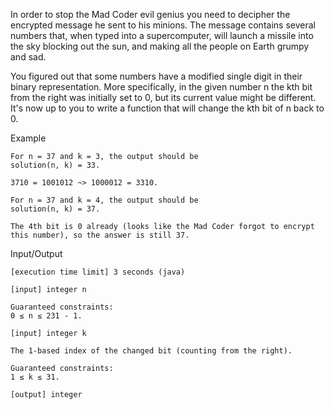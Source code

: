 In order to stop the Mad Coder evil genius you need to decipher the encrypted message he sent to his minions. The message contains several numbers that, when typed into a supercomputer, will launch a missile into the sky blocking out the sun, and making all the people on Earth grumpy and sad.

You figured out that some numbers have a modified single digit in their binary representation. More specifically, in the given number n the kth bit from the right was initially set to 0, but its current value might be different. It's now up to you to write a function that will change the kth bit of n back to 0.

Example

    For n = 37 and k = 3, the output should be
    solution(n, k) = 33.

    3710 = 1001012 ~> 1000012 = 3310.

    For n = 37 and k = 4, the output should be
    solution(n, k) = 37.

    The 4th bit is 0 already (looks like the Mad Coder forgot to encrypt this number), so the answer is still 37.

Input/Output

    [execution time limit] 3 seconds (java)

    [input] integer n

    Guaranteed constraints:
    0 ≤ n ≤ 231 - 1.

    [input] integer k

    The 1-based index of the changed bit (counting from the right).

    Guaranteed constraints:
    1 ≤ k ≤ 31.

    [output] integer
